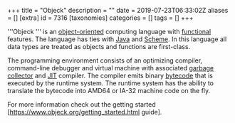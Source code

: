 +++
title = "Objeck"
description = ""
date = 2019-07-23T06:33:02Z
aliases = []
[extra]
id = 7316
[taxonomies]
categories = []
tags = []
+++



'''Objeck ''' is an [object-oriented](https://rosettacode.org/wiki/object-oriented) computing language with [functional](https://rosettacode.org/wiki/functional_programming) features. The language has ties with [Java](https://rosettacode.org/wiki/Java) and [Scheme](https://rosettacode.org/wiki/Scheme). In this language all data types are treated as objects and functions are first-class.

The programming environment consists of an optimizing compiler, command-line debugger and virtual machine with associated [garbage collector](https://rosettacode.org/wiki/Garbage_collection) and [JIT](https://rosettacode.org/wiki/JIT) compiler. The compiler emits binary [bytecode](https://rosettacode.org/wiki/bytecode) that is executed by the runtime system. The runtime system has the ability to translate the bytecode into AMD64 or IA-32 machine code on the fly.

For more information check out the getting started [https://www.objeck.org/getting_started.html guide].
